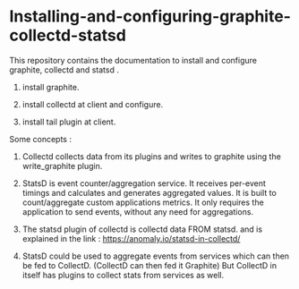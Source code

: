 # Installing-and-configuring-graphite-collectd-statsd
This repository contains the documentation to install and configure graphite, collectd and statsd .

1. install graphite.

2. install collectd at client and configure.

3. install tail plugin at client.


Some concepts : 

1. Collectd collects data from its plugins and writes to graphite using the write_graphite plugin.

2. StatsD is event counter/aggregation service. It receives per-event timings and calculates and generates aggregated values. It is built to count/aggregate custom applications metrics. It only requires the application to send events, without any need for aggregations.

3. The statsd plugin of collectd is collectd data FROM statsd.
and is explained in the link : https://anomaly.io/statsd-in-collectd/

4. StatsD could be used to aggregate events from services which can then be fed to CollectD. (CollectD can then fed it Graphite) But CollectD in itself has plugins to collect stats from services as well.
